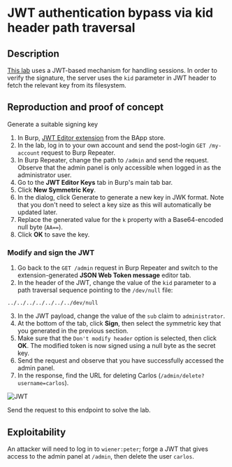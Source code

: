 # JWT authentication bypass via kid header path traversal

## Description

[This lab](https://portswigger.net/web-security/jwt/lab-jwt-authentication-bypass-via-kid-header-path-traversal) uses a JWT-based mechanism for handling sessions. In order to verify the signature, the server uses the `kid` parameter in JWT header to fetch the relevant key from its filesystem. 

## Reproduction and proof of concept

Generate a suitable signing key

1. In Burp, [JWT Editor extension](https://portswigger.net/bappstore/26aaa5ded2f74beea19e2ed8345a93dd) from the BApp store.
2. In the lab, log in to your own account and send the post-login `GET /my-account` request to Burp Repeater.
3. In Burp Repeater, change the path to `/admin` and send the request. Observe that the admin panel is only accessible when logged in as the administrator user.
4. Go to the **JWT Editor Keys** tab in Burp's main tab bar.
5. Click **New Symmetric Key**.
6. In the dialog, click Generate to generate a new key in JWK format. Note that you don't need to select a key size as this will automatically be updated later.
7. Replace the generated value for the `k` property with a Base64-encoded null byte (`AA==`).
8. Click **OK** to save the key.

### Modify and sign the JWT

1. Go back to the `GET /admin` request in Burp Repeater and switch to the extension-generated **JSON Web Token message** editor tab.
2. In the header of the JWT, change the value of the `kid` parameter to a path traversal sequence pointing to the `/dev/null` file:

```text
../../../../../../../dev/null
```
    
3. In the JWT payload, change the value of the `sub` claim to `administrator`.
4. At the bottom of the tab, click **Sign**, then select the symmetric key that you generated in the previous section.
5. Make sure that the `Don't modify header` option is selected, then click **OK**. The modified token is now signed using a null byte as the secret key.
6. Send the request and observe that you have successfully accessed the admin panel.
7. In the response, find the URL for deleting Carlos (`/admin/delete?username=carlos`). 

![JWT](/_static/images/jwt7.png)

Send the request to this endpoint to solve the lab.

## Exploitability

An attacker will need to log in to `wiener:peter`; forge a JWT that gives access to the admin panel at `/admin`, then delete the user `carlos`. 
